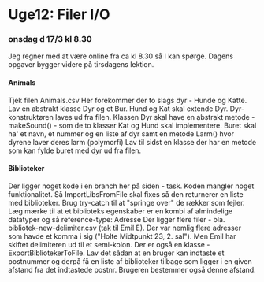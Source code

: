 # Uge12: Filer I/O 
### onsdag d 17/3 kl 8.30
Jeg regner med at være online fra ca kl 8.30 så I kan spørge.
Dagens opgaver bygger videre på tirsdagens lektion.

#### Animals
Tjek filen Animals.csv
Her forekommer der to slags dyr - Hunde og Katte. Lav en abstrakt klasse Dyr og et Bur.
Hund og Kat skal extende Dyr. Dyr-konstruktøren laves ud fra filen.
Klassen Dyr skal have en abstrakt metode - makeSound() - som de to klasser Kat og Hund skal implementere.
Buret skal ha' et navn, et nummer og en liste af dyr samt en metode Larm() hvor dyrene laver deres larm (polymorfi)
Lav til sidst en klasse der har en metode som kan fylde buret med dyr ud fra filen.


#### Biblioteker
Der ligger noget kode i en branch her på siden - task. Koden mangler noget funktionalitet.
Så ImportLibsFromFile skal fixes så den returnerer en liste med biblioteker.
Brug try-catch til at "springe over" de rækker som fejler.
Læg mærke til at et biblioteks egenskaber er en kombi af almindelige datatyper og så reference-type: Adresse
Der ligger flere filer - bla. bibliotek-new-delimiter.csv (tak til Emil E). Der var nemlig flere adresser som havde et komma i sig
("Holte Midtpunkt 23, 2. sal"). Men Emil har skiftet delimiteren ud til et semi-kolon.
Der er også en klasse - ExportBibliotekerToFile. Lav det sådan at en bruger kan indtaste et postnummer og derpå få en liste af biblioteker tilbage som ligger i en given afstand fra det indtastede postnr. Brugeren bestemmer også denne afstand.

